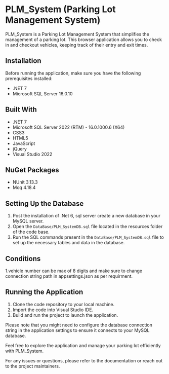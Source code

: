 # PLM_System (Parking Lot Management System)

PLM_System is a Parking Lot Management System that simplifies the management of a parking lot. This browser application allows you to check in and checkout vehicles, keeping track of their entry and exit times.

## Installation

Before running the application, make sure you have the following prerequisites installed:

- .NET 7
-  Microsoft SQL Server 16.0.10

## Built With

- .NET 7
- Microsoft SQL Server 2022 (RTM) - 16.0.1000.6 (X64)
- CSS3
- HTML5
- JavaScript
- jQuery
- Visual Studio 2022

## NuGet Packages
- NUnit 3.13.3
- Moq 4.18.4

## Setting Up the Database

1. Post the installation of .Net 6, sql server create a new database in your MySQL server.
2. Open the `DataBase/PLM_SystemDB.sql` file located in the resources folder of the code base.
3. Run the SQL commands present in the `DataBase/PLM_SystemDB.sql` file to set up the necessary tables and data in the database.

## Conditions

1.vehicle number can be max of 8 digits and make sure to change connection string path in appsettings.json as per requirment.

## Running the Application

1. Clone the code repository to your local machine.
2. Import the code into Visual Studio IDE.
3. Build and run the project to launch the application.

Please note that you might need to configure the database connection string in the application settings to ensure it connects to your MySQL database.

Feel free to explore the application and manage your parking lot efficiently with PLM_System.

For any issues or questions, please refer to the documentation or reach out to the project maintainers.
